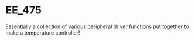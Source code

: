 # EE_475
Essentially a collection of various peripheral driver functions put together to make a temperature controller! 
